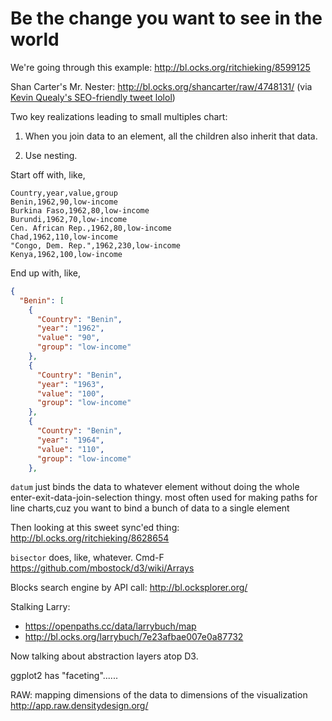 # Be the change you want to see in the world

We're going through this example:
http://bl.ocks.org/ritchieking/8599125

Shan Carter's Mr. Nester: http://bl.ocks.org/shancarter/raw/4748131/ (via [Kevin Quealy's SEO-friendly tweet lolol](https://twitter.com/KevinQ/status/300456477590712320))

Two key realizations leading to small multiples chart:

1. When you join data to an element, all the children also inherit that data.

2. Use nesting.

Start off with, like,
```csv
Country,year,value,group
Benin,1962,90,low-income
Burkina Faso,1962,80,low-income
Burundi,1962,70,low-income
Cen. African Rep.,1962,80,low-income
Chad,1962,110,low-income
"Congo, Dem. Rep.",1962,230,low-income
Kenya,1962,100,low-income
```

End up with, like,
```json
{
  "Benin": [
    {
      "Country": "Benin",
      "year": "1962",
      "value": "90",
      "group": "low-income"
    },
    {
      "Country": "Benin",
      "year": "1963",
      "value": "100",
      "group": "low-income"
    },
    {
      "Country": "Benin",
      "year": "1964",
      "value": "110",
      "group": "low-income"
    },
```

`datum` just binds the data to whatever element without doing the whole enter-exit-data-join-selection thingy. most often used for making paths for line charts,cuz you want to bind a bunch of data to a single element

Then looking at this sweet sync'ed thing: http://bl.ocks.org/ritchieking/8628654

`bisector` does, like, whatever. Cmd-F https://github.com/mbostock/d3/wiki/Arrays

Blocks search engine by API call: http://bl.ocksplorer.org/

Stalking Larry:
- https://openpaths.cc/data/larrybuch/map
- http://bl.ocks.org/larrybuch/7e23afbae007e0a87732

Now talking about abstraction layers atop D3.

ggplot2 has "faceting"......

RAW: mapping dimensions of the data to dimensions of the visualization
http://app.raw.densitydesign.org/


